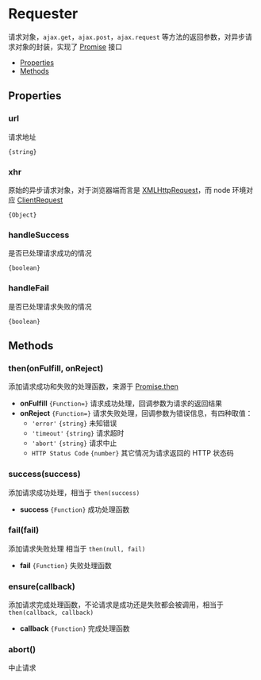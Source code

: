 Requester
===

请求对象，`ajax.get`，`ajax.post`，`ajax.request` 等方法的返回参数，对异步请求对象的封装，实现了 [Promise](https://github.com/ecomfe/saber-promise) 接口

* [Properties](#properties)
* [Methods](#methods)

## Properties

### url

请求地址

`{string}`

### xhr

原始的异步请求对象，对于浏览器端而言是 [XMLHttpRequest](https://developer.mozilla.org/zh-CN/docs/Web/API/XMLHttpRequest)，而 node 环境对应 [ClientRequest](https://nodejs.org/api/http.html#http_class_http_clientrequest)

`{Object}`

### handleSuccess

是否已处理请求成功的情况

`{boolean}`

### handleFail

是否已处理请求失败的情况

`{boolean}`

## Methods

### then(onFulfill, onReject)

添加请求成功和失败的处理函数，来源于 [Promise.then](https://github.com/ecomfe/saber-promise/blob/master/doc/promise.md#thenonfulfilled-onrejected)

* **onFulfill** `{Function=}` 请求成功处理，回调参数为请求的返回结果
* **onReject** `{Function=}` 请求失败处理，回调参数为错误信息，有四种取值：
    * `'error'` `{string}` 未知错误
    * `'timeout'` `{string}` 请求超时
    * `'abort'` `{string}` 请求中止
    * `HTTP Status Code` `{number}` 其它情况为请求返回的 HTTP 状态码

### success(success)

添加请求成功处理，相当于 `then(success)`

* **success** `{Function}` 成功处理函数

### fail(fail)

添加请求失败处理 相当于 `then(null, fail)`

* **fail** `{Function}` 失败处理函数

### ensure(callback)

添加请求完成处理函数，不论请求是成功还是失败都会被调用，相当于 `then(callback, callback)`

* **callback** `{Function}` 完成处理函数

### abort()

中止请求
